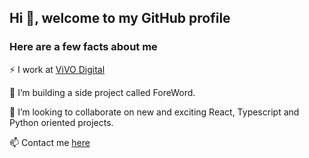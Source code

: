 ## Hi 👋, welcome to my GitHub profile

### Here are a few facts about me

⚡ I work at [ViVO Digital](https://vivo.digital)

🔭 I’m building a side project called ForeWord.

👯 I’m looking to collaborate on new and exciting React, Typescript and Python oriented projects.

📫 Contact me [here](https://angusbezzina.com)
